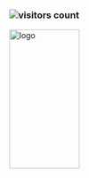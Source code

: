 ### ![visitors count](https://visitors-by-url-pls-dont-use-this-in-your-repo.vercel.app/JeffMony-github-readme)
<img src="https://github-readme-stats-git-masterrstaa-rickstaa.vercel.app/api?username=JeffMony&show_icons=true&count_private=true&theme=vue" alt="logo" height="250" align="left" width="50%" />
